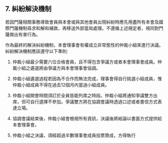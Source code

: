 ## 7. 糾紛解決機制

若因門薩相關事務導致會員與本會或與其他會員出現糾紛時應先用盡所有本會及國際門薩機制尋求和解和補救，再移送外部當局處理。不遵循上述規定者，視同對門薩做出有害行為。

作為最終的解決糾紛機制，本會理事會有權成立非常態性的仲裁小組來進行決議。糾紛解決機制應該遵守以下準則:

1. 仲裁小組最少需要六位合格會員，且不得包含爭議方或者本會理事會成員。仲裁小組之遴選將由爭議方與本會理事會協調。

2. 仲裁小組遴選過程若因為不合作而無法完成，理事會得自行挑選小組成員，惟仲裁小組成員不得在過去12個月内當過小組成員。

3. 仲裁小組開會時間須訂於全員皆能列席之時段。仲裁小組將通知爭議雙方出席，但可自行選擇不參加。爭議雙方將在協調會議時透過口述或者書信方式表達立場。

4. 協調會議結束後，仲裁小組會檢視所有資訊，決議後將結論以書面方式提供給本會理事會。

5. 仲裁小組之決議，須經超過半數理事會成員投票贊成，方得執行



